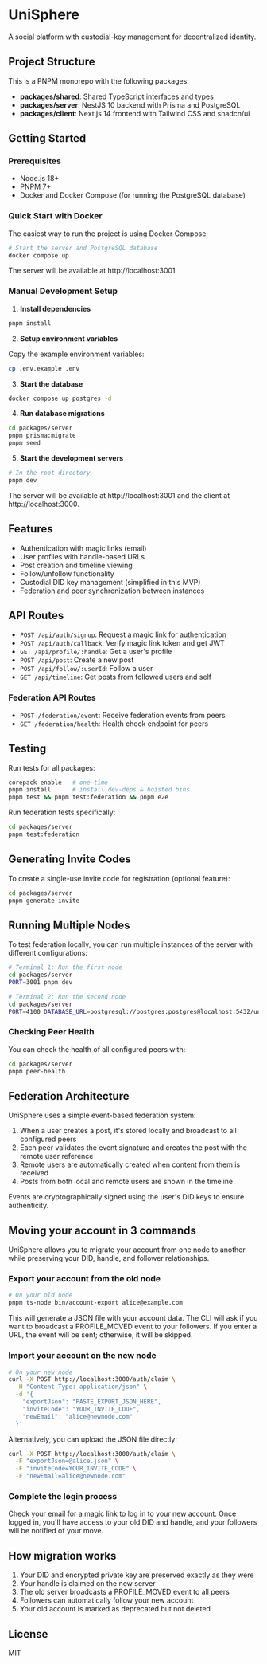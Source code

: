 # UniSphere

A social platform with custodial-key management for decentralized identity.

## Project Structure

This is a PNPM monorepo with the following packages:

- **packages/shared**: Shared TypeScript interfaces and types
- **packages/server**: NestJS 10 backend with Prisma and PostgreSQL
- **packages/client**: Next.js 14 frontend with Tailwind CSS and shadcn/ui

## Getting Started

### Prerequisites

- Node.js 18+
- PNPM 7+
- Docker and Docker Compose (for running the PostgreSQL database)

### Quick Start with Docker

The easiest way to run the project is using Docker Compose:

```bash
# Start the server and PostgreSQL database
docker compose up
```

The server will be available at http://localhost:3001

### Manual Development Setup

1. **Install dependencies**

```bash
pnpm install
```

2. **Setup environment variables**

Copy the example environment variables:

```bash
cp .env.example .env
```

3. **Start the database**

```bash
docker compose up postgres -d
```

4. **Run database migrations**

```bash
cd packages/server
pnpm prisma:migrate
pnpm seed
```

5. **Start the development servers**

```bash
# In the root directory
pnpm dev
```

The server will be available at http://localhost:3001 and the client at http://localhost:3000.

## Features

- Authentication with magic links (email)
- User profiles with handle-based URLs
- Post creation and timeline viewing
- Follow/unfollow functionality
- Custodial DID key management (simplified in this MVP)
- Federation and peer synchronization between instances

## API Routes

- `POST /api/auth/signup`: Request a magic link for authentication
- `POST /api/auth/callback`: Verify magic link token and get JWT
- `GET /api/profile/:handle`: Get a user's profile
- `POST /api/post`: Create a new post
- `POST /api/follow/:userId`: Follow a user
- `GET /api/timeline`: Get posts from followed users and self

### Federation API Routes

- `POST /federation/event`: Receive federation events from peers
- `GET /federation/health`: Health check endpoint for peers

## Testing

Run tests for all packages:

```bash
corepack enable   # one-time
pnpm install      # install dev-deps & hoisted bins
pnpm test && pnpm test:federation && pnpm e2e
```

Run federation tests specifically:

```bash
cd packages/server
pnpm test:federation
```

## Generating Invite Codes

To create a single-use invite code for registration (optional feature):

```bash
cd packages/server
pnpm generate-invite
```

## Running Multiple Nodes

To test federation locally, you can run multiple instances of the server with different configurations:

```bash
# Terminal 1: Run the first node
cd packages/server
PORT=3001 pnpm dev

# Terminal 2: Run the second node
cd packages/server
PORT=4100 DATABASE_URL=postgresql://postgres:postgres@localhost:5432/unisphere2 PEERS=http://localhost:3001 pnpm dev
```

### Checking Peer Health

You can check the health of all configured peers with:

```bash
cd packages/server
pnpm peer-health
```

## Federation Architecture

UniSphere uses a simple event-based federation system:

1. When a user creates a post, it's stored locally and broadcast to all configured peers
2. Each peer validates the event signature and creates the post with the remote user reference
3. Remote users are automatically created when content from them is received
4. Posts from both local and remote users are shown in the timeline

Events are cryptographically signed using the user's DID keys to ensure authenticity.

## Moving your account in 3 commands

UniSphere allows you to migrate your account from one node to another while preserving your DID, handle, and follower relationships.

### Export your account from the old node

```bash
# On your old node
pnpm ts-node bin/account-export alice@example.com
```

This will generate a JSON file with your account data. The CLI will ask if you want to broadcast a PROFILE_MOVED event to your followers. If you enter a URL, the event will be sent; otherwise, it will be skipped.

### Import your account on the new node

```bash
# On your new node
curl -X POST http://localhost:3000/auth/claim \
  -H "Content-Type: application/json" \
  -d '{
    "exportJson": "PASTE_EXPORT_JSON_HERE",
    "inviteCode": "YOUR_INVITE_CODE",
    "newEmail": "alice@newnode.com"
  }'
```

Alternatively, you can upload the JSON file directly:

```bash
curl -X POST http://localhost:3000/auth/claim \
  -F "exportJson=@alice.json" \
  -F "inviteCode=YOUR_INVITE_CODE" \
  -F "newEmail=alice@newnode.com"
```

### Complete the login process

Check your email for a magic link to log in to your new account. Once logged in, you'll have access to your old DID and handle, and your followers will be notified of your move.

## How migration works

1. Your DID and encrypted private key are preserved exactly as they were
2. Your handle is claimed on the new server
3. The old server broadcasts a PROFILE_MOVED event to all peers
4. Followers can automatically follow your new account
5. Your old account is marked as deprecated but not deleted

## License

MIT 